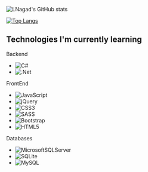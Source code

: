 ![LNagad's GitHub stats](https://github-readme-stats.vercel.app/api?username=LNagad&show_icons=true&theme=gruvbox)      

[![Top Langs](https://github-readme-stats.vercel.app/api/top-langs/?username=LNagad&layout=compact&theme=gruvbox)](https://github.com/anuraghazra/github-readme-stats)


## Technologies I'm currently learning  

Backend

- ![C#](https://img.shields.io/badge/c%23-%23239120.svg?style=for-the-badge&logo=c-sharp&logoColor=white)
- ![.Net](https://img.shields.io/badge/.NET-5C2D91?style=for-the-badge&logo=.net&logoColor=white)

FrontEnd

- ![JavaScript](https://img.shields.io/badge/javascript-%23323330.svg?style=for-the-badge&logo=javascript&logoColor=%23F7DF1E)
- ![jQuery](https://img.shields.io/badge/jquery-%230769AD.svg?style=for-the-badge&logo=jquery&logoColor=white)
- ![CSS3](https://img.shields.io/badge/css3-%231572B6.svg?style=for-the-badge&logo=css3&logoColor=white)
- ![SASS](https://img.shields.io/badge/SASS-hotpink.svg?style=for-the-badge&logo=SASS&logoColor=white)
- ![Bootstrap](https://img.shields.io/badge/bootstrap-%23563D7C.svg?style=for-the-badge&logo=bootstrap&logoColor=white)
- ![HTML5](https://img.shields.io/badge/html5-%23E34F26.svg?style=for-the-badge&logo=html5&logoColor=white)

Databases

- ![MicrosoftSQLServer](https://img.shields.io/badge/Microsoft%20SQL%20Sever-CC2927?style=for-the-badge&logo=microsoft%20sql%20server&logoColor=white)
- ![SQLite](https://img.shields.io/badge/sqlite-%2307405e.svg?style=for-the-badge&logo=sqlite&logoColor=white)
-	![MySQL](https://img.shields.io/badge/mysql-%2300f.svg?style=for-the-badge&logo=mysql&logoColor=white)





